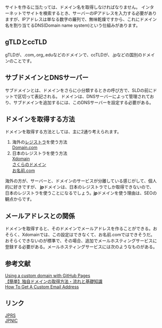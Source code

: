 サイトを作るに当たっては、ドメイン名を取得しなければなりません。
インターネットでサイトを検索するとき、サーバーのIPアドレスを入力する必要がありますが、IPアドレスは単なる数字の羅列で、無味乾燥ですから、これにドメイン名を割り当てるDNS(Domain name system)という仕組みがあります。
## gTLDとccTLD
gTLDが、.com,.org,.eduなどのドメインで、ccTLDが、.jpなどの国別のドメインのことです。
## サブドメインとDNSサーバー
サブドメインとは、ドメインをさらに小分類するときの呼び方で、SLDの前にドットで区切って表記される。
ドメインは、DNSサーバーによって管理されており、サブドメインを追加するには、このDNSサーバーを設定する必要がある。
## ドメインを取得する方法
ドメインを取得する方法としては、主に2通り考えられます。

1. 海外の<a href="https://en.wikipedia.org/wiki/Domain_name_registrar">レジストラ</a>を使う方法<br>
<a href="https://www.domain.com">Domain.com</a>
2. 日本のレジストラを使う方法<br>
<a href="https://www.xdomain.ne.jp/">Xdomain</a>  
<a href="https://domain.sakura.ad.jp/">さくらのドメイン</a>  
<a href="https://www.onamae.com//">お名前.com</a>  


海外の方が、サーバーと、ドメインのサービスが分離している感じがして、個人的に好きですが、 **jp**ドメインは、日本のレジストラでしか取得できないので、日本のレジストラを使うことになるでしょう。**jp**ドメインを使う理由は、SEOの観点からです。
## メールアドレスとの関係
ドメインを取得すると、そのドメインでメールアドレスを作ることができる。おそらく、Xdomainでは、この設定はできなくて、お名前.comではできそうだ。
おそらくできないのが標準で、その場合、追加でメールホスティングサービスに登録する必要がある。メールホスティングサービスには次のようなものがある。

## 参考文献
<a href="https://help.github.com/en/articles/using-a-custom-domain-with-github-pages">Using a custom domain with GitHub Pages</a>  
<a href="https://www.kagoya.jp/howto/webhomepage/02/">【簡単】独自ドメインの取得方法・流れと基礎知識</a>  
<a href="https://www.hover.com/blog/custom-email-address-tutorial/">How To Get A Custom Email Address</a>
## リンク
<a href="https://jprs.jp/">JPRS</a>  
<a href="https://www.nic.ad.jp/ja/">JPNIC</a>  



